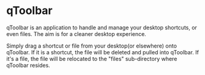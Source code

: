 # qToolbar

qToolbar is an application to handle and manage your desktop shortcuts, or even files. The aim is for a cleaner desktop experience.

Simply drag a shortcut or file from your desktop(or elsewhere) onto qToolbar. If it is a shortcut, the file will be deleted and pulled into qToolbar. If it's a file, the file will be relocated to the "files" sub-directory where qToolbar resides.